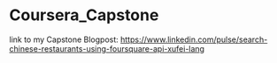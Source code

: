 # Coursera_Capstone
link to my Capstone Blogpost: https://www.linkedin.com/pulse/search-chinese-restaurants-using-foursquare-api-xufei-lang

